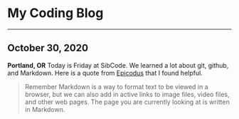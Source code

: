 # My Coding Blog
- - -

## October 30, 2020

**Portland, OR** 
Today is Friday at SibCode. We learned a lot about git, github, and Markdown. Here is a quote from [Epicodus](learnhowtoprogram.com/introduction-to-programming/git-html-and-css/markdown) that I found helpful.

>Remember Markdown is a way to format text to be viewed in a browser, but we can also add in active links to image files, video files, and other web pages. The page you are currently looking at is written in Markdown.